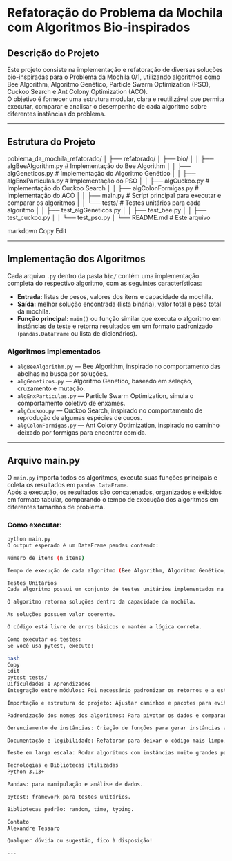 # Refatoração do Problema da Mochila com Algoritmos Bio-inspirados

## Descrição do Projeto

Este projeto consiste na implementação e refatoração de diversas soluções bio-inspiradas para o Problema da Mochila 0/1, utilizando algoritmos como Bee Algorithm, Algoritmo Genético, Particle Swarm Optimization (PSO), Cuckoo Search e Ant Colony Optimization (ACO).  
O objetivo é fornecer uma estrutura modular, clara e reutilizável que permita executar, comparar e analisar o desempenho de cada algoritmo sobre diferentes instâncias do problema.

---

## Estrutura do Projeto

poblema_da_mochila_refatorado/
│
├── refatorado/
│ ├── bio/
│ │ ├── algBeeAlgorithm.py # Implementação do Bee Algorithm
│ │ ├── algGeneticos.py # Implementação do Algoritmo Genético
│ │ ├── algEnxParticulas.py # Implementação do PSO
│ │ ├── algCuckoo.py # Implementação do Cuckoo Search
│ │ ├── algColonFormigas.py # Implementação do ACO
│ │ ├── main.py # Script principal para executar e comparar os algoritmos
│ │ └── tests/ # Testes unitários para cada algoritmo
│ │ ├── test_algGeneticos.py
│ │ ├── test_bee.py
│ │ ├── test_cuckoo.py
│ │ └── test_pso.py
│
└── README.md # Este arquivo

markdown
Copy
Edit

---

## Implementação dos Algoritmos

Cada arquivo `.py` dentro da pasta `bio/` contém uma implementação completa do respectivo algoritmo, com as seguintes características:

- **Entrada:** listas de pesos, valores dos itens e capacidade da mochila.
- **Saída:** melhor solução encontrada (lista binária), valor total e peso total da mochila.
- **Função principal:** `main()` ou função similar que executa o algoritmo em instâncias de teste e retorna resultados em um formato padronizado (`pandas.DataFrame` ou lista de dicionários).

### Algoritmos Implementados

- `algBeeAlgorithm.py` — Bee Algorithm, inspirado no comportamento das abelhas na busca por soluções.
- `algGeneticos.py` — Algoritmo Genético, baseado em seleção, cruzamento e mutação.
- `algEnxParticulas.py` — Particle Swarm Optimization, simula o comportamento coletivo de enxames.
- `algCuckoo.py` — Cuckoo Search, inspirado no comportamento de reprodução de algumas espécies de cucos.
- `algColonFormigas.py` — Ant Colony Optimization, inspirado no caminho deixado por formigas para encontrar comida.

---

## Arquivo main.py

O `main.py` importa todos os algoritmos, executa suas funções principais e coleta os resultados em `pandas.DataFrame`.  
Após a execução, os resultados são concatenados, organizados e exibidos em formato tabular, comparando o tempo de execução dos algoritmos em diferentes tamanhos de problema.

### Como executar:

```bash
python main.py
O output esperado é um DataFrame pandas contendo:

Número de itens (n_itens)

Tempo de execução de cada algoritmo (Bee Algorithm, Algoritmo Genético, PSO, etc.)

Testes Unitários
Cada algoritmo possui um conjunto de testes unitários implementados na pasta tests/. Eles garantem que:

O algoritmo retorna soluções dentro da capacidade da mochila.

As soluções possuem valor coerente.

O código está livre de erros básicos e mantém a lógica correta.

Como executar os testes:
Se você usa pytest, execute:

bash
Copy
Edit
pytest tests/
Dificuldades e Aprendizados
Integração entre módulos: Foi necessário padronizar os retornos e a estrutura dos dados para permitir concatenação e análise conjunta.

Importação e estrutura do projeto: Ajustar caminhos e pacotes para evitar erros de importação foi essencial para a execução fluida do projeto.

Padronização dos nomes dos algoritmos: Para pivotar os dados e comparar, foi necessário garantir que os nomes fossem idênticos em todos os módulos.

Gerenciamento de instâncias: Criação de funções para gerar instâncias aleatórias de forma consistente, mantendo variabilidade de testes.

Documentação e legibilidade: Refatorar para deixar o código mais limpo, legível e modular.

Teste em larga escala: Rodar algoritmos com instâncias muito grandes para verificar desempenho e estabilidade.

Tecnologias e Bibliotecas Utilizadas
Python 3.13+

Pandas: para manipulação e análise de dados.

pytest: framework para testes unitários.

Bibliotecas padrão: random, time, typing.

Contato
Alexandre Tessaro 

Qualquer dúvida ou sugestão, fico à disposição!

---